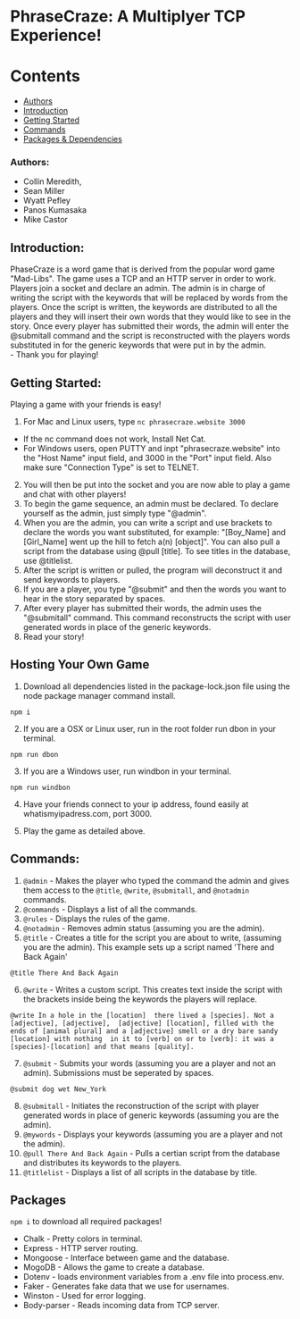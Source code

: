 # PhraseCraze: A Multiplyer TCP Experience!
# Contents
* [Authors](#authors)
* [Introduction](#introduction)
* [Getting Started](#getting-started)
* [Commands](#commands)
* [Packages & Dependencies](#packages)
### Authors: 
- Collin Meredith, 
- Sean Miller 
- Wyatt Pefley 
- Panos Kumasaka 
- Mike Castor
## Introduction:
PhaseCraze is a word game that is derived from the popular word game "Mad-Libs". The game uses a TCP and an HTTP server in order to work. Players join a socket and declare an admin. The admin is in charge of writing the script with the keywords that will be replaced by words from the players. Once the script is written, the keywords are distributed to all the players and they will insert their own words that they would like to see in the story. Once every player has submitted their words, the admin will enter the @submitall command and the script is reconstructed with the players words substituted in for the generic keywords that were put in by the admin.  
    - Thank you for playing!
## Getting Started:
Playing a game with your friends is easy!
1. For Mac and Linux users, type ```nc phrasecraze.website 3000```
  - If the nc command does not work, Install Net Cat.  
- For Windows users, open PUTTY and inpt "phrasecraze.website" into the "Host Name" input field, and 3000 in the "Port" input field. Also make sure "Connection Type" is set to TELNET.
2. You will then be put into the socket and you are now able to play a game and chat with other players!
3. To begin the game sequence, an admin must be declared. To declare yourself as the admin, just simply type "@admin".
4. When you are the admin, you can write a script and use brackets to declare the words you want substituted, for example: "[Boy_Name] and [Girl_Name] went up the hill to fetch a(n) [object]". You can also pull a script from the database using @pull [title]. To see titles in the database, use @titlelist.
5. After the script is written or pulled, the program will deconstruct it and send keywords to players.
6. If you are a player, you type "@submit" and then the words you want to hear in the story separated by spaces.
7. After every player has submitted their words, the admin uses the "@submitall" command. This command reconstructs the script with user generated words in place of the generic keywords.
8. Read your story!

## Hosting Your Own Game
1. Download all dependencies listed in the package-lock.json file using the node package manager command install.

```npm i```

2. If you are a OSX or Linux user, run in the root folder run dbon in your terminal.

```npm run dbon```

3. If you are a Windows user, run windbon in your terminal.

```npm run windbon```

4. Have your friends connect to your ip address, found easily at whatismyipadress.com, port 3000.

5. Play the game as detailed above.

## Commands:
1. ```@admin``` - Makes the player who typed the command the admin and gives them access to the ```@title```, ```@write```,  ```@submitall```, and ```@notadmin``` commands.
2. ```@commands``` - Displays a list of all the commands.
3. ```@rules``` - Displays the rules of the game.
4. ```@notadmin``` - Removes admin status (assuming you are the admin).
5. ```@title``` - Creates a title for the script you are about to write, (assuming you are the admin). This example sets up a script named 'There and Back Again'

```@title There And Back Again``` 

6. ```@write``` - Writes a custom script. This creates text inside the script with the brackets inside being the keywords the players will replace. 

```@write In a hole in the [location]  there lived a [species]. Not a [adjective], [adjective],  [adjective] [location], filled with the ends of [animal plural] and a [adjective] smell or a dry bare sandy [location] with nothing  in it to [verb] on or to [verb]: it was a [species]-[location] and that means [quality].``` 

7. ```@submit``` - Submits your words (assuming you are a player and not an admin). Submissions must be seperated by spaces.

```@submit dog wet New_York```

8. ```@submitall``` - Initiates the reconstruction of the script with player generated words in place of generic keywords (assuming you are the admin).
9. ```@mywords``` - Displays your keywords (assuming you are a player and not the admin).
10. ```@pull There And Back Again``` - Pulls a certian script from the database and distributes its keywords to the players.
11. ```@titlelist``` - Displays a list of all scripts in the database by title.
## Packages
```npm i``` to download all required packages!
- Chalk - Pretty colors in terminal.
- Express - HTTP server routing.
- Mongoose - Interface between game and the database.
- MogoDB - Allows the game to create a database.
- Dotenv - loads environment variables from a .env file into process.env.
- Faker - Generates fake data that we use for usernames.
- Winston - Used for error logging.
- Body-parser - Reads incoming data from TCP server.
